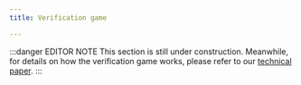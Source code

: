 ```yaml
---
title: Verification game

---
```


:::danger EDITOR NOTE
This section is still under construction.
Meanwhile, for details on how the verification game works, please refer to our [technical paper](https://cartesi.io/cartesi_whitepaper.pdf).
:::
